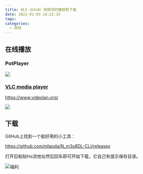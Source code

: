 ```yaml
---
title: HLS（m3u8）视频流的播放和下载
date: 2022-01-03 14:22:15
tags:
categories:
  - 其他
---
```

## 在线播放
### PotPlayer

![](/images/hls-play-download/PotPlayerHLS.JPG)

### [VLC media player](https://www.videolan.org/)

https://www.videolan.org/

![](/images/hls-play-download/vlc-player.JPG)

## 下载

GitHub上找到一个挺好用的小工具：

https://github.com/nilaoda/N_m3u8DL-CLI/releases

打开后粘贴hls流地址然后回车即可开始下载，它自己有提示保存目录。

![福利](/images/骚图/三国杀/小乔3.jpg)
